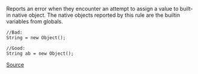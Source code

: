 Reports an error when they encounter an attempt to assign a value to built-in native object. The native objects reported by this rule are the builtin variables from globals.

```
//Bad:
String = new Object();

//Good:
String ab = new Object();
```

[Source](http://eslint.org/docs/rules/no-native-reassign)
